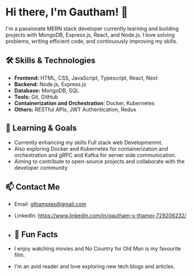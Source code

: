 # Hi there, I'm Gautham! 👋

I'm a passionate MERN stack developer currently learning and building projects with MongoDB, Express.js, React, and Node.js. I love solving problems, writing efficient code, and continuously improving my skills.

## 🛠️ Skills & Technologies

- **Frontend:** HTML, CSS, JavaScript, Typescript, React, Next
- **Backend:** Node.js, Express.js
- **Database:** MongoDB, SQL
- **Tools:** Git, GitHub
- **Containerization and Orchestration**: Docker, Kubernetes
- **Others:** RESTful APIs, JWT Authentication, Redux

## 🌱 Learning & Goals

- Currently enhancing my skills Full stack web Developmemnt.
- Also exploring Docker and Kubernetes for containerization and orchestration and gRPC and Kafka for server side communication.
- Aiming to contribute to open-source projects and collaborate with the developer community

## 📫 Contact Me

- Email: gthampies@gmail.com
- LinkedIn: https://www.linkedin.com/in/gautham-s-thampi-729206232/

- ## 🎉 Fun Facts

- I enjoy watching movies and No Country for Old Man is my favourite film.
- I'm an avid reader and love exploring new tech blogs and articles.




<!---
gauthamthampi/gauthamthampi is a ✨ special ✨ repository because its `README.md` (this file) appears on your GitHub profile.
You can click the Preview link to take a look at your changes.
--->
